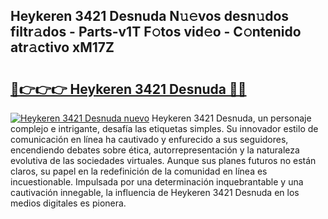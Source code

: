## Heykeren 3421 Desnuda N𝚞𝚎vos desn𝚞dos filtr𝚊dos - Parts-v1T F𝚘tos vid𝚎o - C𝚘ntenido atr𝚊ctivo xM17Z

# <h2><a href="http://mb980ok.tromn.icu/?c=Heykeren+3421+Desnuda">🔗👉👉👉 Heykeren 3421 Desnuda 🔗🔗</a></h2>

[![Heykeren 3421 Desnuda nuevo](https://i.imgur.com/pEAQMta.gif)](http://mb980ok.tromn.icu/?c=Heykeren+3421+Desnuda)
Heykeren 3421 Desnuda, un personaje complejo e intrigante, desafía las etiquetas simples. Su innovador estilo de comunicación en línea ha cautivado y enfurecido a sus seguidores, encendiendo debates sobre ética, autorrepresentación y la naturaleza evolutiva de las sociedades virtuales. Aunque sus planes futuros no están claros, su papel en la redefinición de la comunidad en línea es incuestionable. Impulsada por una determinación inquebrantable y una cautivación innegable, la influencia de Heykeren 3421 Desnuda en los medios digitales es pionera.
